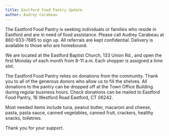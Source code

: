 ```yaml
---
title: Eastford Food Pantry Update
author: Audrey Carabeau
---
```


The Eastford Food Pantry is seeking individuals or families who reside
in Eastford and are in need of food assistance. Please call Audrey
Carabeau at 860-933-7685 to sign up. All referrals are kept
confidential. Delivery is available to those who are homebound.

We are located at the Eastford Baptist Church, 133 Union Rd., and open
the first Monday of each month from 8-11 a.m. Each shopper is assigned a
time slot.

The Eastford Food Pantry relies on donations from the community. Thank
you to all of the generous donors who allow us to fill the shelves. All
donations to the pantry can be dropped off at the Town Office Building
during regular business hours. Check donations can be mailed to
Eastford Food Pantry, 16 Westford Road Eastford, CT 06242.

Most needed items include tuna, peanut butter, macaroni and cheese,
pasta, pasta sauce, canned vegetables, canned fruit, crackers, healthy
snacks, toiletries.

Thank you for your support.
